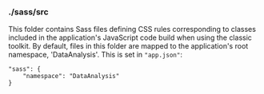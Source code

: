 ### ./sass/src

This folder contains Sass files defining CSS rules corresponding to classes
included in the application's JavaScript code build when using the classic toolkit.
By default, files in this folder are mapped to the application's root namespace, 'DataAnalysis'.
This is set in `"app.json"`:

    "sass": {
        "namespace": "DataAnalysis"
    }